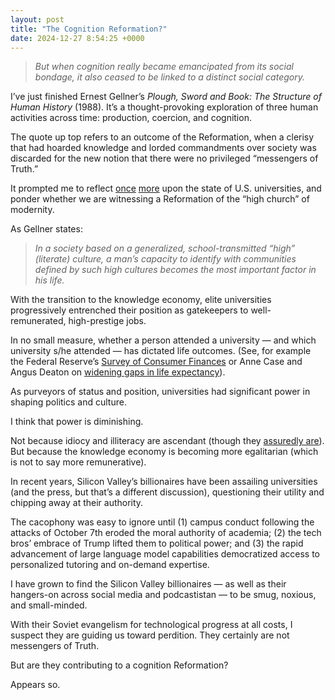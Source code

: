 ```yaml
---
layout: post
title: "The Cognition Reformation?"
date: 2024-12-27 8:54:25 +0000
---
```


> *But when cognition really became emancipated from its social bondage, it also ceased to be linked to a distinct social category.*

I’ve just finished Ernest Gellner’s *Plough, Sword and Book: The Structure of Human History* (1988). It’s a thought-provoking exploration of three human activities across time: production, coercion, and cognition.

The quote up top refers to an outcome of the Reformation, when a clerisy that had hoarded knowledge and lorded commandments over society was discarded for the new notion that there were no privileged “messengers of Truth.”

It prompted me to reflect [once](https://mcasey.xyz/posts/2020/12/06/galt-s-gulch-higher-education-and-the-blockchain/) [more](https://mcasey.xyz/posts/2017/11/27/the-death-of-graduate-school/) upon the state of U.S. universities, and ponder whether we are witnessing a Reformation of the “high church” of modernity.

As Gellner states:

> *In a society based on a generalized, school-transmitted “high” (literate) culture, a man’s capacity to identify with communities defined by such high cultures becomes the most important factor in his life.*

With the transition to the knowledge economy, elite universities progressively entrenched their position as gatekeepers to well-remunerated, high-prestige jobs. 

In no small measure, whether a person attended a university — and which university s/he attended — has dictated life outcomes. (See, for example the Federal Reserve’s [Survey of Consumer Finances](https://www.federalreserve.gov/econres/scf/dataviz/scf/chart/#series:Before_Tax_Income;demographic:edcl;population:all;units:median) or Anne Case and Angus Deaton on [widening gaps in life expectancy](https://www.nytimes.com/2023/10/03/opinion/life-expectancy-college-degree.html)).

As purveyors of status and position, universities had significant power in shaping politics and culture. 

I think that power is diminishing. 

Not because idiocy and illiteracy are ascendant (though they [assuredly are](https://www.oecd.org/en/publications/do-adults-have-the-skills-they-need-to-thrive-in-a-changing-world_b263dc5d-en.html)). But because the knowledge economy is becoming more egalitarian (which is not to say more remunerative).

In recent years, Silicon Valley’s billionaires have been assailing universities (and the press, but that’s a different discussion), questioning their utility and chipping away at their authority. 

The cacophony was easy to ignore until (1) campus conduct following the attacks of October 7th eroded the moral authority of academia; (2) the tech bros’ embrace of Trump lifted them to political power; and (3) the rapid advancement of large language model capabilities democratized access to personalized tutoring and on-demand expertise.

I have grown to find the Silicon Valley billionaires — as well as their hangers-on across social media and podcastistan — to be smug, noxious, and small-minded. 

With their Soviet evangelism for technological progress at all costs, I suspect they are guiding us toward perdition. They certainly are not messengers of Truth. 

But are they contributing to a cognition Reformation? 

Appears so.